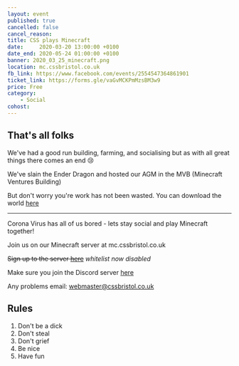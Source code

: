 ```yaml
---
layout: event
published: true
cancelled: false
cancel_reason:
title: CSS plays Minecraft
date:     2020-03-20 13:00:00 +0100
date_end: 2020-05-24 01:00:00 +0100
banner: 2020_03_25_minecraft.png
location: mc.cssbristol.co.uk
fb_link: https://www.facebook.com/events/2554547364861901
ticket_link: https://forms.gle/vaGvMCKPmMzsBM3w9
price: Free
category:
    - Social
cohost:
---
```

## That's all folks
We've had a good run building, farming, and socialising but as with all great things there comes an end 😢

We've slain the Ender Dragon and hosted our AGM in the MVB (Minecraft Ventures Building)

But don't worry you're work has not been wasted. You can download the world [here](https://drive.google.com/file/d/1YBXUcCRvF-c4AQkl2nOdWEgct8oMJY_E/view?usp=sharing)

---
Corona Virus has all of us bored - lets stay social and play Minecraft together!

Join us on our Minecraft server at mc.cssbristol.co.uk

~~Sign up to the server [here](https://forms.gle/vaGvMCKPmMzsBM3w9)~~ *whitelist now disabled*

Make sure you join the Discord server [here](https://discord.gg/nYwbhf8)

Any problems email: [webmaster@cssbristol.co.uk](mailto:webmaster@cssbristol.co.uk)

## Rules
1. Don't be a dick
2. Don't steal
3. Don't grief
4. Be nice
5. Have fun
